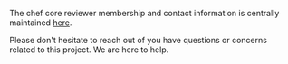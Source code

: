 The chef core reviewer membership and contact information is centrally maintained [here](http://bit.ly/openstack-chef-maintainers).

Please don't hesitate to reach out of you have questions or concerns related to this project. We are here to help.
